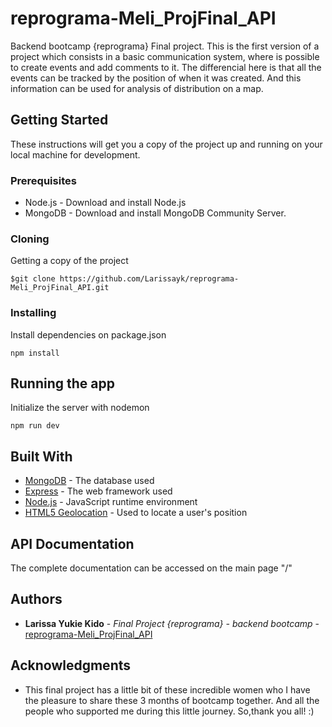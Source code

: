 # reprograma-Meli_ProjFinal_API
Backend bootcamp {reprograma} Final project. This is the first version of a project which consists in a basic communication system, where is possible to create events and add comments to it. The differencial here is that all the events can be tracked by the position of when it was created. And this information can be used for analysis of distribution on a map. 

## Getting Started

These instructions will get you a copy of the project up and running on your local machine for development.

### Prerequisites

* Node.js - Download and install Node.js
* MongoDB - Download and install MongoDB Community Server.

### Cloning

Getting a copy of the project

```
$git clone https://github.com/Larissayk/reprograma-Meli_ProjFinal_API.git
```

### Installing

Install dependencies on package.json

```
npm install
```

## Running the app

Initialize the server with nodemon

```
npm run dev
```

## Built With

* [MongoDB](https://www.mongodb.com) - The database used
* [Express](https://expressjs.com) - The web framework used
* [Node.js](https://nodejs.org) - JavaScript runtime environment
* [HTML5 Geolocation](https://www.w3schools.com/html/html5_geolocation) - Used to locate a user's position

## API Documentation

The complete documentation can be accessed on the main page "/"

## Authors

* **Larissa Yukie Kido** - *Final Project {reprograma} - backend bootcamp* - [reprograma-Meli_ProjFinal_API](https://github.com/Larissayk/reprograma-Meli_ProjFinal_API)

## Acknowledgments

* This final project has a little bit of these incredible women who I have the pleasure to share these 3 months of bootcamp together. And all the people who supported me during this little journey. So,thank you all! :)
